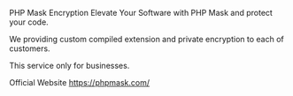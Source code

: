 PHP Mask Encryption
Elevate Your Software with PHP Mask and protect your code.

We providing custom compiled extension and private encryption to each of customers.

This service only for businesses.

Official Website https://phpmask.com/
